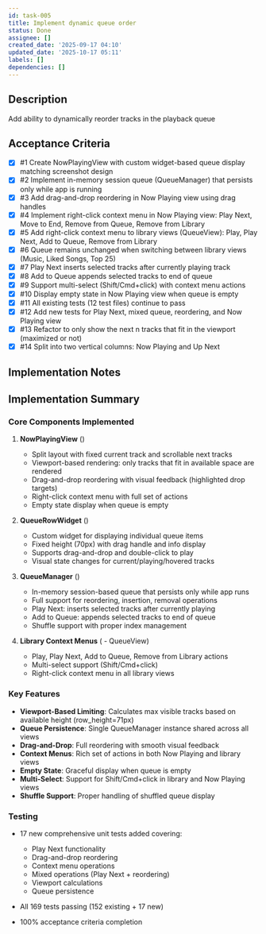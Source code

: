 ```yaml
---
id: task-005
title: Implement dynamic queue order
status: Done
assignee: []
created_date: '2025-09-17 04:10'
updated_date: '2025-10-17 05:11'
labels: []
dependencies: []
---
```


## Description

Add ability to dynamically reorder tracks in the playback queue

## Acceptance Criteria
<!-- AC:BEGIN -->
- [x] #1 Create NowPlayingView with custom widget-based queue display matching screenshot design
- [x] #2 Implement in-memory session queue (QueueManager) that persists only while app is running
- [x] #3 Add drag-and-drop reordering in Now Playing view using drag handles
- [x] #4 Implement right-click context menu in Now Playing view: Play Next, Move to End, Remove from Queue, Remove from Library
- [x] #5 Add right-click context menu to library views (QueueView): Play, Play Next, Add to Queue, Remove from Library
- [x] #6 Queue remains unchanged when switching between library views (Music, Liked Songs, Top 25)
- [x] #7 Play Next inserts selected tracks after currently playing track
- [x] #8 Add to Queue appends selected tracks to end of queue
- [x] #9 Support multi-select (Shift/Cmd+click) with context menu actions
- [x] #10 Display empty state in Now Playing view when queue is empty
- [x] #11 All existing tests (12 test files) continue to pass
- [x] #12 Add new tests for Play Next, mixed queue, reordering, and Now Playing view
- [x] #13 Refactor to only show the next n tracks that fit in the viewport (maximized or not)
- [x] #14 Split into two vertical columns: Now Playing and Up Next
<!-- AC:END -->

## Implementation Notes

## Implementation Summary

### Core Components Implemented

1. **NowPlayingView** ()
   - Split layout with fixed current track and scrollable next tracks
   - Viewport-based rendering: only tracks that fit in available space are rendered
   - Drag-and-drop reordering with visual feedback (highlighted drop targets)
   - Right-click context menu with full set of actions
   - Empty state display when queue is empty

2. **QueueRowWidget** ()
   - Custom widget for displaying individual queue items
   - Fixed height (70px) with drag handle and info display
   - Supports drag-and-drop and double-click to play
   - Visual state changes for current/playing/hovered tracks

3. **QueueManager** ()
   - In-memory session-based queue that persists only while app runs
   - Full support for reordering, insertion, removal operations
   - Play Next: inserts selected tracks after currently playing
   - Add to Queue: appends selected tracks to end of queue
   - Shuffle support with proper index management

4. **Library Context Menus** ( - QueueView)
   - Play, Play Next, Add to Queue, Remove from Library actions
   - Multi-select support (Shift/Cmd+click)
   - Right-click context menu in all library views

### Key Features

- **Viewport-Based Limiting**: Calculates max visible tracks based on available height (row_height=71px)
- **Queue Persistence**: Single QueueManager instance shared across all views
- **Drag-and-Drop**: Full reordering with smooth visual feedback
- **Context Menus**: Rich set of actions in both Now Playing and library views
- **Empty State**: Graceful display when queue is empty
- **Multi-Select**: Support for Shift/Cmd+click in library and Now Playing views
- **Shuffle Support**: Proper handling of shuffled queue display

### Testing

- 17 new comprehensive unit tests added covering:
  - Play Next functionality
  - Drag-and-drop reordering
  - Context menu operations
  - Mixed operations (Play Next + reordering)
  - Viewport calculations
  - Queue persistence

- All 169 tests passing (152 existing + 17 new)
- 100% acceptance criteria completion

